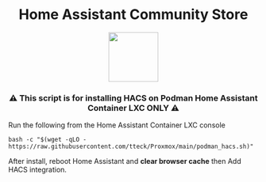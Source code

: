 <h1 align="center" id="heading"> Home Assistant Community Store </h1>

<p align="center"><img src="https://assets.hacs.xyz/logo.svg" width="100" height="100"/></p>

<h3 align="center"> ⚠️ This script is for installing HACS on Podman Home Assistant Container LXC ONLY ⚠️</h3>

Run the following from the Home Assistant Container LXC console
```
bash -c "$(wget -qLO - https://raw.githubusercontent.com/tteck/Proxmox/main/podman_hacs.sh)"
```
After install, reboot Home Assistant and **clear browser cache** then Add HACS integration.